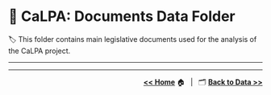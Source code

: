 # :open_file_folder: CaLPA: Documents Data Folder

:label: This folder contains main legislative documents used for the analysis of the CaLPA project.

----

----

<div align="right">

[**<< Home**](../..) :house:&ensp; | &ensp;:card_index_dividers: [**Back to Data >>**](../)

</div>
